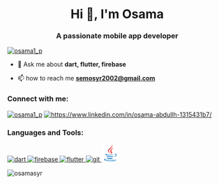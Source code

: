 <h1 align="center">Hi 👋, I'm Osama</h1>
<h3 align="center">A passionate mobile app developer</h3>

<p align="left"> <a href="https://twitter.com/osama1_p" target="blank"><img src="https://img.shields.io/twitter/follow/osama1_p?logo=twitter&style=for-the-badge" alt="osama1_p" /></a> </p>

- 💬 Ask me about **dart, flutter, firebase**

- 📫 how to reach me **semosyr2002@gmail.com**

<h3 align="left">Connect with me:</h3>
<p align="left">
<a href="https://twitter.com/osama1_p" target="blank"><img align="center" src="https://raw.githubusercontent.com/rahuldkjain/github-profile-readme-generator/master/src/images/icons/Social/twitter.svg" alt="osama1_p" height="30" width="40" /></a>
<a href="https://linkedin.com/in/https://www.linkedin.com/in/osama-abdullh-1315431b7/" target="blank"><img align="center" src="https://raw.githubusercontent.com/rahuldkjain/github-profile-readme-generator/master/src/images/icons/Social/linked-in-alt.svg" alt="https://www.linkedin.com/in/osama-abdullh-1315431b7/" height="30" width="40" /></a>
</p>

<h3 align="left">Languages and Tools:</h3>
<p align="left"> <a href="https://dart.dev" target="_blank" rel="noreferrer"> <img src="https://www.vectorlogo.zone/logos/dartlang/dartlang-icon.svg" alt="dart" width="40" height="40"/> </a> <a href="https://firebase.google.com/" target="_blank" rel="noreferrer"> <img src="https://www.vectorlogo.zone/logos/firebase/firebase-icon.svg" alt="firebase" width="40" height="40"/> </a> <a href="https://flutter.dev" target="_blank" rel="noreferrer"> <img src="https://www.vectorlogo.zone/logos/flutterio/flutterio-icon.svg" alt="flutter" width="40" height="40"/> </a> <a href="https://git-scm.com/" target="_blank" rel="noreferrer"> <img src="https://www.vectorlogo.zone/logos/git-scm/git-scm-icon.svg" alt="git" width="40" height="40"/> </a> <a href="https://www.java.com" target="_blank" rel="noreferrer"> <img src="https://raw.githubusercontent.com/devicons/devicon/master/icons/java/java-original.svg" alt="java" width="40" height="40"/> </a> </p>

<p><img align="center" src="https://github-readme-stats.vercel.app/api/top-langs?username=osamasyr&show_icons=true&locale=en&layout=compact" alt="osamasyr" /></p>
